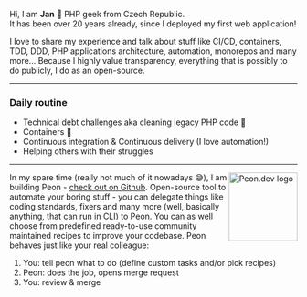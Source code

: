 Hi, I am **Jan** 👋 PHP geek from Czech Republic.  
It has been over 20 years already, since I deployed my first web application!

I love to share my experience and talk about stuff like CI/CD, containers, TDD, DDD, PHP applications architecture, automation, monorepos and many more... Because I highly value transparency, everything that is possibly to do publicly, I do as an open-source.

----

### Daily routine

- Technical debt challenges aka cleaning legacy PHP code 🧹  
- Containers 🐳   
- Continuous integration & Continuous delivery (I love automation!)
- Helping others with their struggles

----

<a href="https://github.com/peon-dev/peon"><img align="right" src="https://user-images.githubusercontent.com/3995003/164972861-0f39562a-4629-4029-9ff9-ec5ff5c08182.png" alt="Peon.dev logo" height="120"></a>

In my spare time (really not much of it nowadays 😅), I am building Peon - [check out on Github](https://github.com/peon-dev/peon). Open-source tool to automate your boring stuff - you can delegate things like coding standards, fixers and many more (well, basically anything, that can run in CLI) to Peon. You can as well choose from predefined ready-to-use community maintained recipes to improve your codebase. Peon behaves just like your real colleague:

1. You: tell peon what to do (define custom tasks and/or pick recipes)
2. Peon: does the job, opens merge request
3. You: review & merge
